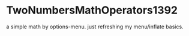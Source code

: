 # TwoNumbersMathOperators1392

a simple math by options-menu.
just refreshing my menu/inflate basics.
